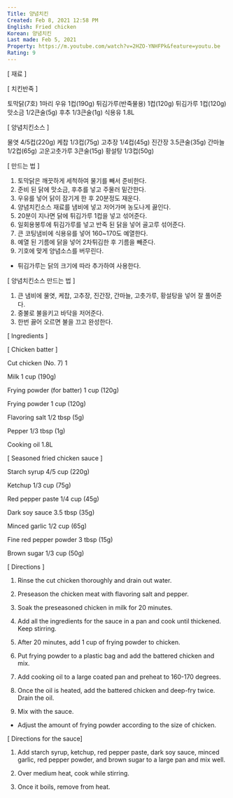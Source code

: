```yaml
---
Title: 양념치킨
Created: Feb 8, 2021 12:58 PM
English: Fried chicken
Korean: 양념치킨
Last made: Feb 5, 2021
Property: https://m.youtube.com/watch?v=2HZO-YNHFPk&feature=youtu.be
Rating: 9
---
```

[ 재료 ]

[ 치킨반죽 ]

토막닭(7호) 1마리
우유 1컵(190g)
튀김가루(반죽물용) 1컵(120g)
튀김가루 1컵(120g)
맛소금 1/2큰술(5g)
후추 1/3큰술(1g)
식용유 1.8L

[ 양념치킨소스 ]

물엿 4/5컵(220g)
케찹 1/3컵(75g)
고추장 1/4컵(45g)
진간장 3.5큰술(35g)
간마늘 1/2컵(65g)
고운고춧가루 3큰술(15g)
황설탕 1/3컵(50g)

[ 만드는 법 ]

1. 토막닭은 깨끗하게 세척하여 물기를 빼서 준비한다.
2. 준비 된 닭에 맛소금, 후추를 넣고 주물러 밑간한다.
3. 우유를 넣어 닭이 잠기게 한 후 20분정도 재운다.
4. 양념치킨소스 재료를 냄비에 넣고 저어가며 농도나게 끓인다.
5. 20분이 지나면 닭에 튀김가루 1컵을 넣고 섞어준다.
5. 일회용봉투에 튀김가루를 넣고 반죽 된 닭을 넣어 골고루 섞어준다.
6. 큰 코팅냄비에 식용유를 넣어 160~170도 예열한다.
7. 예열 된 기름에 닭을 넣어 2차튀김한 후 기름을 빼준다.
8. 기호에 맞게 양념소스를 버무린다.

* 튀김가루는 닭의 크기에 따라 추가하여 사용한다.

[ 양념치킨소스 만드는 법 ]

1. 큰 냄비에 물엿, 케찹, 고추장, 진간장, 간마늘, 고춧가루, 황설탕을 넣어 잘 풀어준다.
2. 중불로 불을키고 바닥을 저어준다.
3. 한번 끓어 오르면 불을 끄고 완성한다.

[ Ingredients ]

[ Chicken batter ]

Cut chicken (No. 7) 1

Milk 1 cup (190g)

Frying powder (for batter) 1 cup (120g)

Frying powder 1 cup (120g)

Flavoring salt 1/2 tbsp (5g)

Pepper 1/3 tbsp (1g)

Cooking oil 1.8L

[ Seasoned fried chicken sauce ]

Starch syrup 4/5 cup (220g)

Ketchup 1/3 cup (75g)

Red pepper paste 1/4 cup (45g)

Dark soy sauce 3.5 tbsp (35g)

Minced garlic 1/2 cup (65g)

Fine red pepper powder 3 tbsp (15g)

Brown sugar 1/3 cup (50g)

[ Directions ]

1. Rinse the cut chicken thoroughly and drain out water.

2. Preseason the chicken meat with flavoring salt and pepper.

3. Soak the preseasoned chicken in milk for 20 minutes.

4. Add all the ingredients for the sauce in a pan and cook until thickened. Keep stirring.

5. After 20 minutes, add 1 cup of frying powder to chicken.

5. Put frying powder to a plastic bag and add the battered chicken and mix.

6. Add cooking oil to a large coated pan and preheat to 160-170 degrees.

7. Once the oil is heated, add the battered chicken and deep-fry twice. Drain the oil.

8. Mix with the sauce.

* Adjust the amount of frying powder according to the size of chicken.

[ Directions for the sauce]

1. Add starch syrup, ketchup, red pepper paste, dark soy sauce, minced garlic, red pepper powder, and brown sugar to a large pan and mix well.

2. Over medium heat, cook while stirring.

3. Once it boils, remove from heat.
